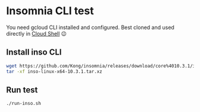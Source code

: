 # Insomnia CLI test

You need gcloud CLI installed and configured. Best cloned and used directly in [Cloud Shell](https://shell.cloud.google.com/?show=ide%2Cterminal) 😉

## Install inso CLI

```bash
wget https://github.com/Kong/insomnia/releases/download/core%4010.3.1/inso-linux-x64-10.3.1.tar.xz
tar -xf inso-linux-x64-10.3.1.tar.xz
```

## Run test

```bash
./run-inso.sh
```

